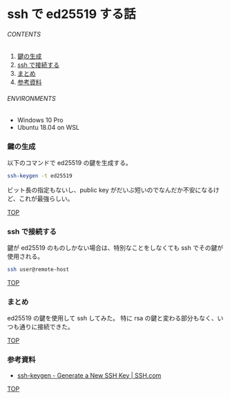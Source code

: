 # ssh で ed25519 する話
<a id="top"></a>

###### CONTENTS

1. [鍵の生成](#sshkeygen)
1. [ssh で接続する](#connect-ssh)
1. [まとめ](#postscript)
1. [参考資料](#reference)


###### ENVIRONMENTS

- Windows 10 Pro
- Ubuntu 18.04 on WSL


<a id="sshkeygen"></a>
### 鍵の生成

以下のコマンドで ed25519 の鍵を生成する。

```bash
ssh-keygen -t ed25519
```

ビット長の指定もないし、public key がだいぶ短いのでなんだか不安になるけど、これが最強らしい。


[TOP](#top)
<a id="connect-ssh"></a>
### ssh で接続する

鍵が ed25519 のものしかない場合は、特別なことをしなくても ssh でその鍵が使用される。

```bash
ssh user@remote-host
```


[TOP](#top)
<a id="postscript"></a>
### まとめ

ed25519 の鍵を使用して ssh してみた。
特に rsa の鍵と変わる部分もなく、いつも通りに接続できた。


[TOP](#top)
<a id="reference"></a>
### 参考資料

- [ssh-keygen - Generate a New SSH Key | SSH.com](https://www.ssh.com/ssh/keygen/)


[TOP](#top)
